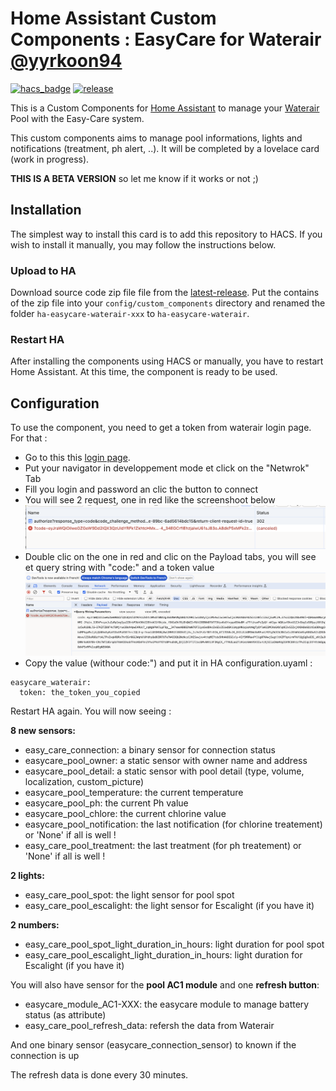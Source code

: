 # Home Assistant Custom Components : EasyCare for Waterair [@yyrkoon94](https://www.github.com/yyrkoon94)

[![hacs_badge](https://img.shields.io/badge/HACS-Custom-41BDF5.svg)](https://github.com/hacs/integration)
[![release][release-badge]][release-url]

This is a Custom Components for [Home Assistant][home-assistant] to manage your [Waterair][waterair] Pool with the Easy-Care system.

This custom components aims to manage pool informations, lights and notifications (treatment, ph alert, ..). It will be completed by a lovelace card (work in progress).

**THIS IS A BETA VERSION** so let me know if it works or not ;)

## Installation

The simplest way to install this card is to add this repository to HACS. If you wish to install it manually, you may follow the instructions below.

### Upload to HA

Download source code zip file file from the [latest-release][release-url].
Put the contains of the zip file into your `config/custom_components` directory and renamed the folder `ha-easycare-waterair-xxx` to `ha-easycare-waterair`.

### Restart HA
After installing the components using HACS or manually, you have to restart Home Assistant.
At this time, the component is ready to be used.

## Configuration
To use the component, you need to get a token from waterair login page. 
For that :
- Go to this this [login page][login-waterair].
- Put your navigator in developpement mode et click on the "Netwrok" Tab
- Fill you login and password an clic the button to connect
- You will see 2 request, one in red like the screenshoot below
![Screenshot](https://raw.githubusercontent.com/yyrkoon94/ha-easycare-waterair/master/Login1.png)
- Double clic on the one in red and clic on the Payload tabs, you will see et query string with "code:" and a token value
![Screenshot](https://raw.githubusercontent.com/yyrkoon94/ha-easycare-waterair/master/login2.png)
- Copy the value (withour code:") and put it in HA configuration.uyaml :

```
easycare_waterair:
  token: the_token_you_copied
```
Restart HA again. You will now seeing :

**8 new sensors:**
- easy_care_connection: a binary sensor for connection status
- easycare_pool_owner: a static sensor with owner name and address
- easycare_pool_detail: a static sensor with pool detail (type, volume, localization, custom_picture)
- easycare_pool_temperature: the current temperature
- easycare_pool_ph: the current Ph value
- easycare_pool_chlore: the current chlorine value
- easycare_pool_notification: the last notification (for chlorine treatement) or 'None' if all is well !
- easy_care_pool_treatment:  the last treatment (for ph treatement) or 'None' if all is well !

**2 lights:**
- easy_care_pool_spot: the light sensor for pool spot
- easy_care_pool_escalight: the light sensor for Escalight (if you have it)

**2 numbers:**
- easy_care_pool_spot_light_duration_in_hours: light duration for pool spot
- easy_care_pool_escalight_light_duration_in_hours: light duration for Escalight (if you have it)

You will also have sensor for the **pool AC1 module** and one **refresh button**:
- easycare_module_AC1-XXX: the easycare module to manage battery status (as attribute)
- easy_care_pool_refresh_data: refersh the data from Waterair

And one binary sensor (easycare_connection_sensor) to known if the connection is up

The refresh data is done every 30 minutes.

<!-- Badges -->
[release-badge]: https://img.shields.io/github/v/release/yyrkoon94/ha-easycare-waterair?style=flat-square
[downloads-badge]: https://img.shields.io/github/downloads/yyrkoon94/ha-easycare-waterair/total?style=flat-square

<!-- References -->
[home-assistant]: https://www.home-assistant.io/
[waterair]: https://www.waterair.com/
[hacs]: https://hacs.xyz
[release-url]: https://github.com/yyrkoon94/ha-easycare-waterair/releases
[login-waterair]: https://sso.waterair.com/waterairexternb2c.onmicrosoft.com/b2c_1a_signup_signin_inter/oauth2/v2.0/authorize?response_type=code&code_challenge_method=S256&scope=https%3A%2F%2Fsso.waterair.com%2Fapi%2Fopenid%20https%3A%2F%2Fsso.waterair.com%2Fapi%2Foffline_access%20openid%20profile%20offline_access&code_challenge=nKnk64mx1G_lEG5cshhNggBm-PAf9UZnZayLNtux2Bc&redirect_uri=msauth.com.waterair.easycare%3A%2F%2Fauth&client-request-id=BDE2D6D1-8BE6-4D05-9E9B-AEADC1280CD7&client_id=6c015150-c33f-463e-89bc-6ad5614bdc15&return-client-request-id=true
